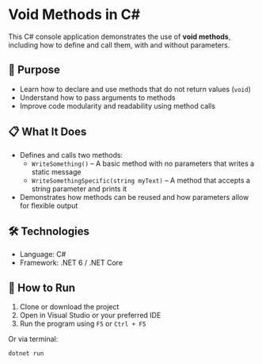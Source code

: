 # Void Methods in C#

This C# console application demonstrates the use of **void methods**, including how to define and call them, with and without parameters.

## 🧠 Purpose

- Learn how to declare and use methods that do not return values (`void`)
- Understand how to pass arguments to methods
- Improve code modularity and readability using method calls

## 📋 What It Does

- Defines and calls two methods:
  - `WriteSomething()` – A basic method with no parameters that writes a static message
  - `WriteSomethingSpecific(string myText)` – A method that accepts a string parameter and prints it
- Demonstrates how methods can be reused and how parameters allow for flexible output

## 🛠️ Technologies

- Language: C#
- Framework: .NET 6 / .NET Core

## 🚀 How to Run

1. Clone or download the project
2. Open in Visual Studio or your preferred IDE
3. Run the program using `F5` or `Ctrl + F5`

Or via terminal:

```bash
dotnet run
